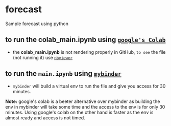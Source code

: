 # forecast
Sample forecast using python

## to run the **colab_main.ipynb** using [`google's Colab`](https://drive.google.com/open?id=1WVj8AR6p4HT_bjGCmC8g6FFAWYQbkC14)

-  the **colab_main.ipynb** is not rendering properly in GitHub, `to see` the file (not running it) use [`nbviewer`](https://nbviewer.jupyter.org/github/feapri/forecast/blob/master/colab_main.ipynb)

## to run the **`main.ipynb`** using [`mybinder`](https://mybinder.org/v2/gh/feapri/colab_forecast/master)
- `mybinder` will build a virtual env to run the file and give you access for 30 minutes.   

**Note:** google's colab is a beeter alternative over mybinder as building the env in mybinder will take some time and the access to the env is for only 30 minutes.   Using google's colab on the other hand is faster as the env is almost ready and access is not timed.

